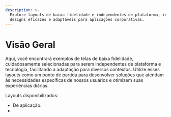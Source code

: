 ```yaml
---
description: >-
  Explore layouts de baixa fidelidade e independentes de plataforma, inspirando
  designs eficazes e adaptáveis para aplicações corporativas.
---
```


# Visão Geral

Aqui, você encontrará exemplos de telas de baixa fidelidade, cuidadosamente selecionadas para serem independentes de plataforma e tecnologia, facilitando a adaptação para diversos contextos. Utilize esses layouts como um ponto de partida para desenvolver soluções que atendam às necessidades específicas de nossos usuários e otimizem suas experiências diárias.

Layouts disponibilizados:

* De aplicação.
*
